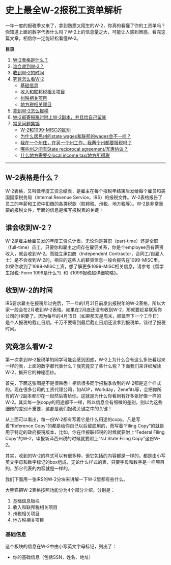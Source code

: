 # 史上最全W-2报税工资单解析

一年一度的报税季又来了，拿到熟悉又陌生的W-2，你真的看懂了你的工资单吗？你知道上面的数字代表什么吗？W-2上的信息量之大，可能让人感到困惑。看完这篇文章，相信你一定能轻松看懂W-2。

**目录**

1. [W-2表格是什么？](#w-2表格是什么)
2. [谁会收到W-2？](#谁会收到w-2)
3. [收到W-2的时间](#收到w-2的时间)
4. [究竟怎么看W-2](#究竟怎么看w-2)
   - [基础信息](#基础信息)
   - [收入和联邦税相关项目](#收入和联邦税相关项目)
   - [州税相关项目](#州税相关项目)
   - [地方税相关项目](#地方税相关项目)
5. [拿到W-2怎么报税](#拿到w-2怎么报税)
6. [W-2邮寄报税时附上W-2副本，并且给自己留底](#w-2邮寄报税时附上w-2副本并且给自己留底)
7. [常见问题集锦](#常见问题集锦)
   - [W-2和1099-MISC的区别](#w-2和1099-misc的区别)
   - [为什么居民州的state wages和联邦的wages会不一样？](#为什么居民州的state-wages和联邦的wages会不一样)
   - [我在一个州住，在另一个州工作，我两个州都要报税吗？](#我在一个州住在另一个州工作我两个州都要报税吗)
   - [哪些州之间有State reciprocal agreement/互惠协议？](#哪些州之间有state-reciprocal-agreement互惠协议)
   - [什么地方需要交local income tax/地方所得税](#什么地方需要交local-income-tax地方所得税)

---

## W-2表格是什么？

W-2表格，又叫做年度工资总结表，是雇主在每个报税年结束后发给每个雇员和美国国家税务局（Internal Revenue Service，IRS）的报税文件。W-2表格报告了员工的年薪和工资中扣缴的各类税款（联邦税、州税、地方税等）。W-2是非常重要的报税文件，里面的信息是填写报税表的关键！

## 谁会收到W-2？

W-2是雇主给雇员发的年度工资总计表。无论你是兼职（part-time）还是全职（full-time）员工，只要你和雇主之间存在雇佣关系，你是个employee且有薪资收入，就会收到W-2。而独立承包商（Independent Contractor，合同工/自雇人士）是不会收到W-2的，相应的这些人的薪资信息一般会报告在1099-MISC里。如果你收到了1099-MISC工资，想了解更多1099-MISC相关信息，请参考《留学生报税: Form 1099是什么?》和《1099报税超详细攻略》。

## 收到W-2的时间

IRS要求雇主在报税年过完后，下一年的1月31日前发出报税年的W-2表格，所以大家一般会在2月收到W-2表格。如果在2月底还没有收到W-2，那就要赶紧联系你公司的HR要了。因为每年的4月15日（如果那天是周末，顺延至下一个工作日）是个人报税的截止日期。千万不要等到最后截止日期还没拿到报税单，错过了报税时间。

## 究竟怎么看W-2

第一次拿到W-2报税单的同学可能会感到困惑，W-2上为什么会有这么多张看起来一样的表，上面的数字都代表什么？我究竟交了些什么税？下面我们来详细解读W-2，揭开它的神秘面纱。

首先，下面这张图是不是很熟悉！相信很多同学报税季收到的W-2都是这个样式的。现在很多公司的工资代理公司，如ADP，Workday，Zenefits等，会把你所有的W-2副本都印在一起然后寄给你。这就是为什么你看到有好多张好像一样的W-2。其实每一张copy的用途都不一样，所以信息会有细微的差别。别以为这些细微的差别不重要，这都是我们报税关键之中的关键！

从上面可以看出，每一份W-2都有写着它是什么用途的copy。凡是写着“Reference Copy”的都是给你自己以后留底用的，而写着“Filing Copy”的就是用于特定的政府报税版本，比如，你在申报联邦税的时候就要附上“Federal Filing Copy”的W-2，申报新泽西州税的时候就要附上“NJ State Filing Copy”这份W-2。

其实，收到的W-2的样式可以有很多种，但它包括的内容都是一样的。都是由小写英文字母和数字标记的box组成，无论什么样式的表，只要字母和数字是一样项目的，那它代表的内容就是一样的。

我们下面用一张IRS的W-2分块来讲解一下W-2里都有些什么。

大熊猫把W-2表格按照功能分为4个部分介绍，分别是：

1. 基础信息板块
2. 收入和联邦税相关项目
3. 州税相关项目
4. 地方税相关项目

### 基础信息

这个板块的信息在W-2中由小写英文字母标记，列出了：

- 你的基础信息（包括SSN，姓名、地址） 